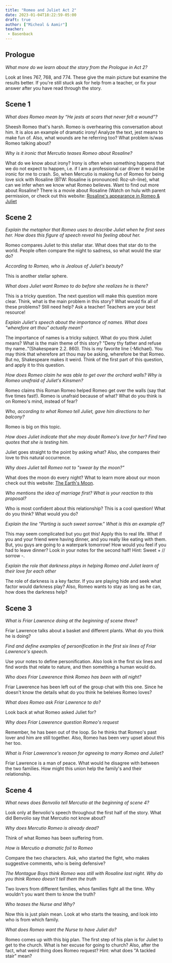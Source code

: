 ```yaml
---
title: "Romeo and Juliet Act 2"
date: 2023-01-04T18:22:59-05:00
draft: true
author: ["Micheal & Aamir"]
teacher:
 - Basenback
---
```


## Prologue

*What more do we learn about the story from the Prologue in Act 2?*

Look at lines 767, 768, and 774. These give the main picture but examine the results better. If you're still stuck ask for help from a teacher, or fix your answer after you have read through the story. 

## Scene 1

*What does Romeo mean by “He jests at scars that never felt a wound”?*

Sheesh Romeo that's harsh. Romeo is overhearing this conversation about him. It is alos an example of dramatic irony! Analyze the text, jest means to make fun of. Also, what wounds are he referring too? What problem is/was Romeo talking about? 

*Why is it ironic that Mercutio teases Romeo about Rosaline?*

What do we know about irony? Irony is often when something happens that we do not expect to happen, i.e. if I am a professional car driver it would be ironic for me to crash. So, when Mercutio is making fun of Romeo for being love sick with Rosaline (BTW: Rosaline is pronounced: Roz-uh-line), what can we infer when we know what Romeo believes. Want to find out more about Rosaline? There is a movie about Rosaline (Watch on hulu with parent permission, or check out this website: [Rosaline's appearance in Romeo & Juliet](https://nosweatshakespeare.com/characters/rosaline-romeo-juliet/)

## Scene 2

*Explain the metaphor that Romeo uses to describe Juliet when he first sees her. How does this figure of speech reveal his feeling about her.*

Romeo compares Juliet to this stellar star. What does that star do to the world. People often compare the night to sadness, so what would the star do? 

*According to Romeo, who is Jealous of Juliet's beauty?*

This is another stellar sphere. 

*What does Juliet want Romeo to do before she realizes he is there?* 

This is a tricky question. The next question will make this question more clear. Think, what is the main problem in this story? What would fix all of these problems? Still need help? Ask a teacher! Teachers are your best resource! 

*Explain Juliet's speech about the importance of names. What does "wherefore art thou" actually mean?*

The importance of names is a tricky subject. What do you think Juliet means? What is the main theme of this story? "Deny thy father and refuse thy name.."(Shakespeare 2.2. 860). This is my favorite line (-Michael). You may think that wherefore art thou may be asking, wherefore be that Romeo. But no, Shakespeare makes it weird. Think of the first part of this question, and apply it to this question. 

*How does Romeo claim he was able to get over the orchard walls? Why is Romeo unafraid of Juliet's Kinsmen?*  

Romeo claims this Roman Romeo helped Romeo get over the walls (say that five times fast!). Romeo is unafraid because of what? What do you think is on Romeo's mind, instead of fear?

*Who, according to what Romeo tell Juliet, gave him directions to her balcony?* 

Romeo is big on this topic. 

*How does Juliet indicate that she may doubt Romeo's love for her? Find two quotes that she is testing him.* 

Juliet goes straight to the point by asking what? Also, she compares their love to this natural occurrence. 

*Why does Juliet tell Romeo not to "swear by the moon?"*

What does the moon do every night? What to learn more about our moon check out this website: [The Earth's Moon](https://solarsystem.nasa.gov/moons/earths-moon/overview/).

*Who mentions the idea of marriage first? What is your reaction to this proposal?*

Who is most confident about this relationship? This is a cool question! What do you think? What would you do? 

*Explain the line "Parting is such sweet sorrow." What is this an example of?* 

This may seem complicated but you got this! Apply this to real life. What if you and your friend were having dinner, and you really like eating with them. But, you guys are going to a waterpark tomorrow! How would you feel if you had to leave dinner? Look in your notes for the second half! Hint: Sweet + // sorrow -. 

*Explain the role that darkness plays in helping Romeo and Juliet learn of their love for each other* 

The role of darkness is a key factor. If you are playing hide and seek what factor would darkness play? Also, Romeo wants to stay as long as he can, how does the darkness help? 

## Scene 3

*What is Friar Lawrence doing at the beginning of scene three?* 

Friar Lawrence talks about a basket and different plants. What do you think he is doing? 

*Find and define examples of personification in the first six lines of Friar Lawrence's speech.* 

Use your notes to define personification. Also look in the first six lines and find words that relate to nature, and then something a human would do. 

*Who does Friar Lawerence think Romeo has been with all night?* 

Friar Lawerence has been left out of the group chat with this one. Since he doesn't know the details what do you think he beleives Romeo loves? 

*What does Romeo ask Friar Lawrence to do?* 

Look back at what Romeo asked Juliet for? 

*Why does Friar Lawerence question Romeo's request*

Remember, he has been out of the loop. So he thinks that Romeo's past lover and him are still together. Also, Romeo has been very upset about this her too. 

*What is Friar Lawerence's reason for agreeing to marry Romeo and Juliet?* 

Friar Lawrence is a man of peace. What would he disagree with between the two families. How might this union help the family's and their relationship. 

## Scene 4

*What news does Benvolio tell Mercutio at the beginning of scene 4?* 

Look only at Benvolio's speech throughout the first half of the story. What did Benvolio say that Mercutio not know about? 

*Why does Mercutio Romeo is already dead?* 

Think of what Romeo has been suffering from. 

*How is Mercutio a dramatic foil to Romeo* 

Compare the two characters. Ask, who started the fight, who makes suggestive comments, who is being defensive? 

*The Montague Boys think Romeo was still with Rosaline last night. Why do you think Romeo doesn't tell them the truth* 

Two lovers from different families, whos families fight all the time. Why wouldn't you want them to know the truth? 

*Who teases the Nurse and Why?*

Now this is just plain mean. Look at who starts the teasing, and look into who is from which family. 

*What does Romeo want the Nurse to have Juliet do?* 

Romeo comes up with this big plan. The first step of his plan is for Juliet to get to the church. What is her excuse for going to church? Also, after the fact, what weird thing does Romeo request? Hint: what does "A tackled stair" mean? 





























